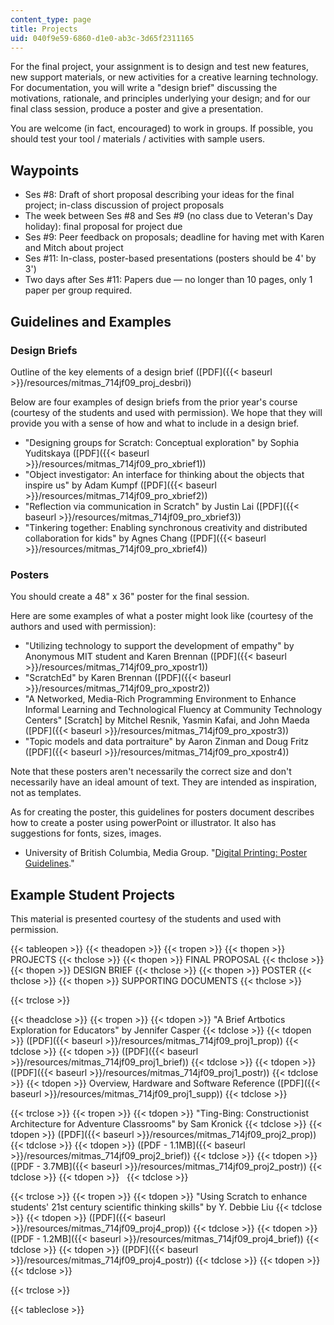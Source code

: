 ```yaml
---
content_type: page
title: Projects
uid: 040f9e59-6860-d1e0-ab3c-3d65f2311165
---
```


For the final project, your assignment is to design and test new features, new support materials, or new activities for a creative learning technology. For documentation, you will write a "design brief" discussing the motivations, rationale, and principles underlying your design; and for our final class session, produce a poster and give a presentation.

You are welcome (in fact, encouraged) to work in groups. If possible, you should test your tool / materials / activities with sample users.

Waypoints
---------

*   Ses #8: Draft of short proposal describing your ideas for the final project; in-class discussion of project proposals
*   The week between Ses #8 and Ses #9 (no class due to Veteran's Day holiday): final proposal for project due
*   Ses #9: Peer feedback on proposals; deadline for having met with Karen and Mitch about project
*   Ses #11: In-class, poster-based presentations (posters should be 4' by 3')
*   Two days after Ses #11: Papers due — no longer than 10 pages, only 1 paper per group required.

Guidelines and Examples
-----------------------

### Design Briefs

Outline of the key elements of a design brief ([PDF]({{< baseurl >}}/resources/mitmas_714jf09_proj_desbri))

Below are four examples of design briefs from the prior year's course (courtesy of the students and used with permission). We hope that they will provide you with a sense of how and what to include in a design brief.

*   "Designing groups for Scratch: Conceptual exploration" by Sophia Yuditskaya ([PDF]({{< baseurl >}}/resources/mitmas_714jf09_pro_xbrief1))
*   "Object investigator: An interface for thinking about the objects that inspire us" by Adam Kumpf ([PDF]({{< baseurl >}}/resources/mitmas_714jf09_pro_xbrief2))
*   "Reflection via communication in Scratch" by Justin Lai ([PDF]({{< baseurl >}}/resources/mitmas_714jf09_pro_xbrief3))
*   "Tinkering together: Enabling synchronous creativity and distributed collaboration for kids" by Agnes Chang ([PDF]({{< baseurl >}}/resources/mitmas_714jf09_pro_xbrief4))

### Posters

You should create a 48" x 36" poster for the final session.

Here are some examples of what a poster might look like (courtesy of the authors and used with permission):

*   "Utilizing technology to support the development of empathy" by Anonymous MIT student and Karen Brennan ([PDF]({{< baseurl >}}/resources/mitmas_714jf09_pro_xpostr1))
*   "ScratchEd" by Karen Brennan ([PDF]({{< baseurl >}}/resources/mitmas_714jf09_pro_xpostr2))
*   "A Networked, Media-Rich Programming Environment to Enhance Informal Learning and Technological Fluency at Community Technology Centers" \[Scratch\] by Mitchel Resnik, Yasmin Kafai, and John Maeda ([PDF]({{< baseurl >}}/resources/mitmas_714jf09_pro_xpostr3))
*   "Topic models and data portraiture" by Aaron Zinman and Doug Fritz ([PDF]({{< baseurl >}}/resources/mitmas_714jf09_pro_xpostr4))

Note that these posters aren't necessarily the correct size and don't necessarily have an ideal amount of text. They are intended as inspiration, not as templates.

As for creating the poster, this guidelines for posters document describes how to create a poster using powerPoint or illustrator. It also has suggestions for fonts, sizes, images.

*   University of British Columbia, Media Group. "[Digital Printing: Poster Guidelines](https://it.ubc.ca/services/desktop-print-services/printing-services/guidelines-and-tips)."

Example Student Projects
------------------------

This material is presented courtesy of the students and used with permission.

{{< tableopen >}}
{{< theadopen >}}
{{< tropen >}}
{{< thopen >}}
PROJECTS
{{< thclose >}}
{{< thopen >}}
FINAL PROPOSAL
{{< thclose >}}
{{< thopen >}}
DESIGN BRIEF
{{< thclose >}}
{{< thopen >}}
POSTER
{{< thclose >}}
{{< thopen >}}
SUPPORTING DOCUMENTS
{{< thclose >}}

{{< trclose >}}

{{< theadclose >}}
{{< tropen >}}
{{< tdopen >}}
"A Brief Artbotics Exploration for Educators" by Jennifer Casper
{{< tdclose >}}
{{< tdopen >}}
([PDF]({{< baseurl >}}/resources/mitmas_714jf09_proj1_prop))
{{< tdclose >}}
{{< tdopen >}}
([PDF]({{< baseurl >}}/resources/mitmas_714jf09_proj1_brief))
{{< tdclose >}}
{{< tdopen >}}
([PDF]({{< baseurl >}}/resources/mitmas_714jf09_proj1_postr))
{{< tdclose >}}
{{< tdopen >}}
Overview, Hardware and Software Reference ([PDF]({{< baseurl >}}/resources/mitmas_714jf09_proj1_supp))
{{< tdclose >}}

{{< trclose >}}
{{< tropen >}}
{{< tdopen >}}
"Ting-Bing: Constructionist Architecture for Adventure Classrooms" by Sam Kronick
{{< tdclose >}}
{{< tdopen >}}
([PDF]({{< baseurl >}}/resources/mitmas_714jf09_proj2_prop))
{{< tdclose >}}
{{< tdopen >}}
([PDF - 1.1MB]({{< baseurl >}}/resources/mitmas_714jf09_proj2_brief))
{{< tdclose >}}
{{< tdopen >}}
([PDF - 3.7MB]({{< baseurl >}}/resources/mitmas_714jf09_proj2_postr))
{{< tdclose >}}
{{< tdopen >}}
 
{{< tdclose >}}

{{< trclose >}}
{{< tropen >}}
{{< tdopen >}}
"Using Scratch to enhance students' 21st century scientific thinking skills" by Y. Debbie Liu
{{< tdclose >}}
{{< tdopen >}}
([PDF]({{< baseurl >}}/resources/mitmas_714jf09_proj4_prop))
{{< tdclose >}}
{{< tdopen >}}
([PDF - 1.2MB]({{< baseurl >}}/resources/mitmas_714jf09_proj4_brief))
{{< tdclose >}}
{{< tdopen >}}
([PDF]({{< baseurl >}}/resources/mitmas_714jf09_proj4_postr))
{{< tdclose >}}
{{< tdopen >}}
 
{{< tdclose >}}

{{< trclose >}}

{{< tableclose >}}